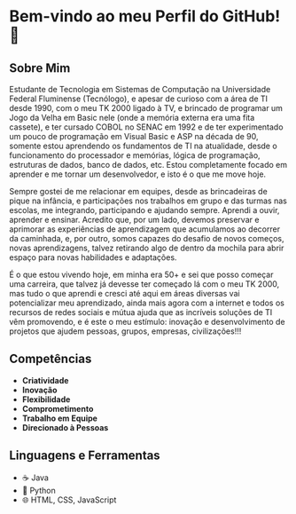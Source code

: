# Bem-vindo ao meu Perfil do GitHub! 👋

## Sobre Mim
Estudante de Tecnologia em Sistemas de Computação na Universidade Federal Fluminense (Tecnólogo), e apesar de curioso com a área de TI desde 1990, com o meu TK 2000 ligado à TV, e brincado de programar um Jogo da Velha em Basic nele (onde a memória externa era uma fita cassete), e ter cursado COBOL no SENAC em 1992 e de ter experimentado um pouco de programação em Visual Basic e ASP na década de 90, somente estou aprendendo os fundamentos de TI na atualidade, desde o funcionamento do processador e memórias, lógica de programação, estruturas de dados, banco de dados, etc. Estou completamente focado em aprender e me tornar um desenvolvedor, e isto é o que me move hoje.

Sempre gostei de me relacionar em equipes, desde as brincadeiras de pique na infância, e participações nos trabalhos em grupo e das turmas nas escolas, me integrando, participando e ajudando sempre. Aprendi a ouvir, aprender e ensinar.
Acredito que, por um lado, devemos preservar e aprimorar as experiências de aprendizagem que acumulamos ao decorrer da caminhada, e, por outro, somos capazes do desafio de novos começos, novas aprendizagens, talvez retirando algo de dentro da mochila para abrir espaço para novas habilidades e adaptações.

É o que estou vivendo hoje, em minha era 50+ e sei que posso começar uma carreira, que talvez já devesse ter começado lá com o meu TK 2000, mas tudo o que aprendi e cresci até aqui em áreas diversas vai potencializar meu aprendizado, ainda mais agora com a internet e todos os recursos de redes sociais e mútua ajuda que as incríveis soluções de TI vêm promovendo, e é este o meu estímulo: inovação e desenvolvimento de projetos que ajudem pessoas, grupos, empresas, civilizações!!!

## Competências
- **Criatividade**
- **Inovação**
- **Flexibilidade**
- **Comprometimento**
- **Trabalho em Equipe**
- **Direcionado à Pessoas**

## Linguagens e Ferramentas
- ☕ Java
- 🐍 Python
- 🌐 HTML, CSS, JavaScript
<!-- 
## Atividades Recentes no GitHub
1. [Repositório Legal](link-do-repositorio)
   - Descrição curta do que você fez ou contribuiu.

2. [Projeto Incrível](link-do-projeto)
   - Alguma informação interessante sobre o projeto.

3. [Outro Repositório Legal](link-do-repositorio)
   - Alguma contribuição notável ou update.

4. [Projeto Interessante](link-do-projeto)
   - Informações sobre o projeto e seu papel nele.

5. [Contribuição Importante](link-do-repositorio)
   - O que você fez e por que foi importante.

## Redes Sociais
[![Email](https://img.shields.io/badge/-Email-ff69b4?style=flat-square&logo=gmail&logoColor=white)](mailto:seuemail@gmail.com)
[![LinkedIn](https://img.shields.io/badge/-LinkedIn-0077B5?style=flat-square&logo=linkedin&logoColor=white)](https://www.linkedin.com/in/seuperfil/)
[![Instagram](https://img.shields.io/badge/-Instagram-E4405F?style=flat-square&logo=instagram&logoColor=white)](https://www.instagram.com/seuusername/)

## Estatísticas
![Estatísticas do GitHub](https://github-readme-stats.vercel.app/api?username=seuusername&show_icons=true&count_private=true&hide=prs,issues,contribs&theme=radical)

## Projetos em Destaque
[![Projeto 1](https://github-readme-stats.vercel.app/api/pin/?username=seuusername&repo=nome-do-repositorio&theme=radical)](link-do-repositorio)
[![Projeto 2](https://github-readme-stats.vercel.app/api/pin/?username=seuusername&repo=nome-do-repositorio&theme=radical)](link-do-repositorio)
 -->
